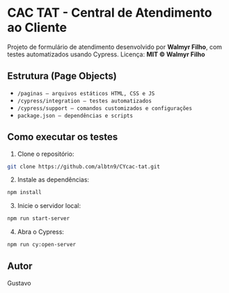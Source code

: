 # CAC TAT - Central de Atendimento ao Cliente

Projeto de formulário de atendimento desenvolvido por **Walmyr Filho**, com testes automatizados usando Cypress.
Licença: **MIT © Walmyr Filho**

## Estrutura (Page Objects)

- `/paginas — arquivos estáticos HTML, CSS e JS`
- `/cypress/integration — testes automatizados`
- `/cypress/support — comandos customizados e configurações`
- `package.json — dependências e scripts`

## Como executar os testes

1. Clone o repositório:

```bash
git clone https://github.com/albtn9/CYcac-tat.git
```

2. Instale as dependências:

```bash
npm install
```

3. Inicie o servidor local:

```bash
npm run start-server
```

4. Abra o Cypress:
````bash
npm run cy:open-server
````

## Autor

Gustavo
